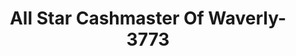 ---
f_zip-code: 37185
f_state-code: TN
title: All Star Cashmaster Of Waverly-3773
f_phone: 931-296-6567
f_city-only: Waverly
f_address: 312 W Main Street Waverly
f_location-unique-id: '3773'
slug: all-star-cashmaster-of-waverly-3773
updated-on: '2024-05-30T13:46:58.046Z'
created-on: '2024-05-30T13:36:59.803Z'
published-on: '2024-05-30T13:54:32.469Z'
f_city-state: cms/city/waverly-tn.md
f_company: cms/company/all-star-cashmaster-of-waverly.md
f_state: cms/state/tennessee.md
layout: '[payday-loan].html'
tags: payday-loan
---